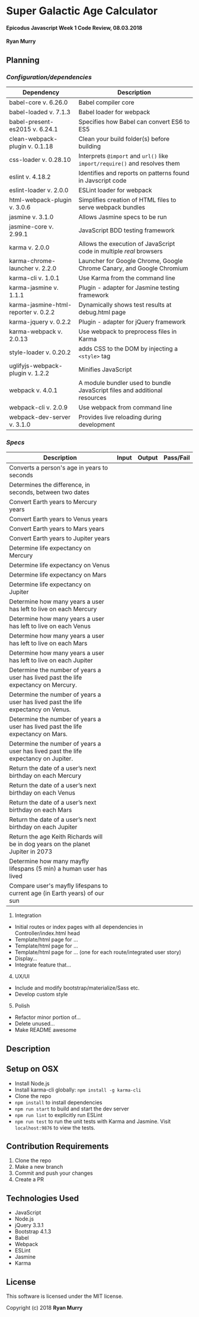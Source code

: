# Super Galactic Age Calculator

#### Epicodus Javascript Week 1 Code Review, 08.03.2018

#### Ryan Murry


## Planning


### *Configuration/dependencies*

  | Dependency                           | Description                                                                |
  | ------------------------------------ | -------------------------------------------------------------------------- |
  | babel-core v. 6.26.0                 | Babel compiler core                                                        |
  | babel-loaded v. 7.1.3                | Babel loader for webpack                                                   |
  | babel-present-es2015 v. 6.24.1       | Specifies how Babel can convert ES6 to ES5                                 |
  | clean-webpack-plugin v. 0.1.18       | Clean your build folder(s) before building                                 |
  | css-loader v. 0.28.10                | Interprets `@import` and `url()` like `import/require()` and resolves them |
  | eslint v. 4.18.2                     | Identifies and reports on patterns found in Javscript code                 |
  | eslint-loader v. 2.0.0               | ESLint loader for webpack                                                  |
  | html-webpack-plugin v. 3.0.6         | Simplifies creation of HTML files to serve webpack bundles                 |
  | jasmine v. 3.1.0                     | Allows Jasmine specs to be run                                             |
  | jasmine-core v. 2.99.1               | JavaScript BDD testing framework                                           |
  | karma v. 2.0.0                       | Allows the execution of JavaScript code in multiple *real* browsers        |
  | karma-chrome-launcher v. 2.2.0       | Launcher for Google Chrome, Google Chrome Canary, and Google Chromium      |
  | karma-cli v. 1.0.1                   | Use Karma from the command line                                            |
  | karma-jasmine v. 1.1.1               | Plugin - adapter for Jasmine testing framework                             |
  | karma-jasmine-html-reporter v. 0.2.2 | Dynamically shows test results at debug.html page                          |
  | karma-jquery v. 0.2.2                | Plugin - adapter for jQuery framework                                      |
  | karma-webpack v. 2.0.13              | Use webpack to preprocess files in Karma                                   |
  | style-loader v. 0.20.2               | adds CSS to the DOM by injecting a `<style>` tag                           |
  | uglifyjs-webpack-plugin v. 1.2.2     | Minifies JavaScript                                                        |
  | webpack v. 4.0.1                     | A module bundler used to bundle JavaScript files and additional resources  |
  | webpack-cli v. 2.0.9                 | Use webpack from command line                                              |
  | webpack-dev-server v. 3.1.0          | Provides live reloading during development                                 |

### *Specs*
  | Description                                                                         | Input | Output | Pass/Fail |
  | ----------------------------------------------------------------------------------- | ----- | ------ | --------- |
  | Converts a person's age in years to seconds                                         |       |        |           |
  | Determines the difference, in seconds, between two dates                            |       |        |           |
  | Convert Earth years to Mercury years                                                |       |        |           |
  | Convert Earth years to Venus years                                                  |       |        |           |
  | Convert Earth years to Mars years                                                   |       |        |           |
  | Convert Earth years to Jupiter years                                                |       |        |           |
  | Determine life expectancy on Mercury                                                |       |        |           |
  | Determine life expectancy on Venus                                                  |       |        |           |
  | Determine life expectancy on Mars                                                   |       |        |           |
  | Determine life expectancy on Jupiter                                                |       |        |           |
  | Determine how many years a user has left to live on each Mercury                    |       |        |           |
  | Determine how many years a user has left to live on each Venus                      |       |        |           |
  | Determine how many years a user has left to live on each Mars                       |       |        |           |
  | Determine how many years a user has left to live on each Jupiter                    |       |        |           |
  | Determine the number of years a user has lived past the life expectancy on Mercury. |       |        |           |
  | Determine the number of years a user has lived past the life expectancy on Venus.   |       |        |           |
  | Determine the number of years a user has lived past the life expectancy on Mars.    |       |        |           |
  | Determine the number of years a user has lived past the life expectancy on Jupiter. |       |        |           |
  | Return the date of a user’s next birthday on each Mercury                           |       |        |           |
  | Return the date of a user’s next birthday on each Venus                             |       |        |           |
  | Return the date of a user’s next birthday on each Mars                              |       |        |           |
  | Return the date of a user’s next birthday on each Jupiter                           |       |        |           |
  | Return the age Keith Richards will be in dog years on the planet Jupiter in 2073    |       |        |           |
  | Determine how many mayfly lifespans (5 min) a human user has lived                  |       |        |           |
  | Compare user's mayfly lifespans to current age (in Earth years) of our sun          |       |        |           |

1. Integration
  * Initial routes or index pages with all dependencies in Controller/index.html head
  * Template/html page for ...
  * Template/html page for ...
  * Template/html page for ... (one for each route/integrated user story)
  * Display...
  * Integrate feature that... 

4. UX/UI
  * Include and modify bootstrap/materialize/Sass etc.
  * Develop custom style

5. Polish
  * Refactor minor portion of...
  * Delete unused...
  * Make README awesome

## Description

## Setup on OSX

* Install Node.js
* Install karma-cli globally: `npm install -g karma-cli`
* Clone the repo
* `npm install` to install dependencies
* `npm run start` to build and start the dev server
* `npm run lint` to explicitly run ESLint
* `npm run test` to run the unit tests with Karma and Jasmine. Visit `localhost:9876` to view the tests.

## Contribution Requirements

1. Clone the repo
1. Make a new branch
1. Commit and push your changes
1. Create a PR

## Technologies Used

* JavaScript
* Node.js
* jQuery 3.3.1
* Bootstrap 4.1.3
* Babel
* Webpack
* ESLint
* Jasmine
* Karma

## License

This software is licensed under the MIT license.

Copyright (c) 2018 **Ryan Murry**